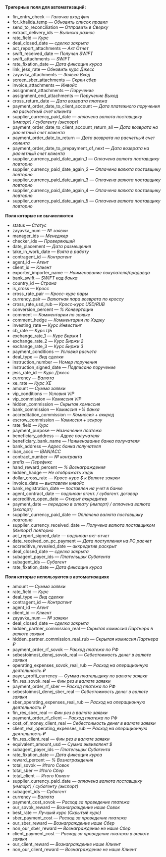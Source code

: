 **Тригерные поля для автоматизаций:**

- fin_entry_check — *Галочка вход фин*
- for_khalida_temp — *Обновить список правил*
- send_to_reconciliation — *Отправить в Сверку*
- extract_delivery_ids — *Выписка разнос*
- rate_field — *Курс*
- deal_closed_date — *сделка закрыта*
- act_report_attachments — *Акт Отчет*
- swift_received_date — *Получен SWIFT*
- swift_attachments — *SWIFT*
- rate_fixation_date — *Дата фиксации курса*
- link_jess_rate — *Обновить курс Джесс*
- zayavka_attachments — *Заявка Вход*
- screen_sber_attachments — *Cкрин сбер*
- invoice_attachments — *Инвойс*
- assignment_attachments — *Поручение*
- assignment_end_attachments — *Поручение Выход*
- cross_return_date — *Дата возврата платежа*
- payment_order_date_to_client_account — *Дата платежного поручения на расчетный счет клиента*
- supplier_currency_paid_date — *оплачена валюта поставщику (импорт) / субагенту (экспорт)*
- payment_order_date_to_client_account_return_all — *Дата возврата на расчетный счет клиента*
- payment_order_date_to_return — *Дата возврата на расчетный счет клиента*
- payment_order_date_to_prepayment_of_next — *Дата возврата на расчетный счет клиента*
- supplier_currency_paid_date_again_1 — *Оплачена валюта поставщику повторно*
- supplier_currency_paid_date_again_2 — *Оплачена валюта поставщику повторно*
- supplier_currency_paid_date_again_3 — *Оплачена валюта поставщику повторно*
- supplier_currency_paid_date_again_4 — *Оплачена валюта поставщику повторно*
- supplier_currency_paid_date_again_5 — *Оплачена валюта поставщику повторно*

**Поля которые не вычисляются**
- status — *Статус*
- zayavka_num — *№ заявки*
- manager_ids — *Менеджер*
- checker_ids — *Проверяющий*
- date_placement — *Дата размещения*
- take_in_work_date — *Взята в работу*
- contragent_id — *Контрагент*
- agent_id — *Агент*
- client_id — *Клиент*
- exporter_importer_name — *Наименование покупателя/продавца*
- bank_swift — *SWIFT код банка*
- country_id — *Страна*
- is_cross — *Кросс*
- cross_rate_pair — *Кросс-курс пары*
- currency_pair — *Валютная пара возврата по кроссу*
- cross_rate_usd_rub — *Кросс-курс USD/RUB*
- conversion_percent — *% Конвертации*
- comment — *Комментарии по заявке*
- comment_hedge — *Комментарии по Хэджу*
- investing_rate — *Курс Инвестинг*
- cb_rate — *Курс ЦБ*
- exchange_rate_1 — *Курс Биржи 1*
- exchange_rate_2 — *Курс Биржи 2*
- exchange_rate_3 — *Курс Биржи 3*
- payment_conditions — *Условия расчета*
- deal_type — *Вид сделки*
- instruction_number — *Номер поручения*
- instruction_signed_date — *Подписано поручение*
- jess_rate_id — *Курс Джесс*
- currency — *Валюта*
- xe_rate — *Курс XE*
- amount — *Сумма заявки*
- vip_conditions — *Условия VIP*
- vip_commission — *Комиссия VIP*
- hidden_commission — *Скрытая комиссия*
- bank_commission — *Комиссия +% банка*
- accreditation_commission — *Комиссия + аккред*
- escrow_commission — *Комиссия + эскроу*
- rate_field — *Курс*
- payment_purpose — *Назначение платежа*
- beneficiary_address — *Адрес получателя*
- beneficiary_bank_name — *Наименование банка получателя*
- bank_address — *Адрес банка получателя*
- iban_accc — *IBAN/ACC*
- contract_number — *№ контракта*
- prefix — *Перефикс*
- hand_reward_percent — *% Вознаграждения*
- hidden_hadge — *Не отображать хэдж*
- dollar_cross_rate — *Кросс-курс $ к Валюте заявки*
- invoice_date — *выставлен инвойс*
- bank_registration_date — *поставлен на учет в банке*
- agent_contract_date — *подписан агент. / субагент. договор*
- accreditive_open_date — *Открыт аккредитив*
- payment_date — *передано в оплату (импорт) / оплачена валюта (экспорт)*
- supplier_currency_paid_date — *Оплачена валюта поставщику повторно*
- supplier_currency_received_date — *Получена валюта поставщиком (Импорт) повторно*
- act_report_signed_date — *подписан акт-отчет*
- date_received_on_pc_payment — *Дата поступления на РС расчет*
- accreditive_revealed_date — *аккредитив раскрыт*
- deal_closed_date — *сделка закрыта*
- subagent_payer_ids — *Плательщик Субагента*
- subagent_ids — *Субагент*
- rate_fixation_date — *Дата фиксации курса*

**Поля которые используются в автоматизациях**
- amount — *Сумма заявки*
- rate_field — *Курс*
- deal_type — *Вид сделки*
- contragent_id — *Контрагент*
- agent_id — *Агент*
- client_id — *Клиент*
- zayavka_num — *№ заявки*
- deal_closed_date — *сделка закрыта*
- hidden_partner_commission_real — *Скрытая комиссия Партнера в валюте заявки*
- hidden_partner_commission_real_rub — *Скрытая комиссия Партнера ₽*
- payment_order_rf_sovok — *Расход платежа по РФ*
- sebestoimost_denej_sovok_real — *Себестоимость денег в валюте заявки*
- operating_expenses_sovok_real_rub — *Расход на операционную деятельность ₽*
- payer_profit_currency — *Сумма плательщику по валюте заявки*
- fin_res_sovok_real — *Фин рез в валюте заявки*
- payment_order_rf_sber — *Расход платежа по РФ*
- sebestoimost_denej_sber_real — *Себестоимость денег в валюте заявки*
- sber_operating_expenses_real_rub — *Расход на операционную деятельность ₽*
- fin_res_sber_real — *Фин рез в валюте заявки*
- payment_order_rf_client — *Расход платежа по РФ*
- cost_of_money_client_real — *Себестоимость денег в валюте заявки*
- client_real_operating_expenses_rub — *Расход на операционную деятельность ₽*
- fin_res_client_real — *Фин рез в валюте заявки*
- equivalent_amount_usd — *Сумма эквивалент $*
- subagent_payer_ids — *Плательщик Субагента*
- rate_fixation_date — *Дата фиксации курса*
- reward_percent — *% Вознаграждения*
- total_sovok — *Итого Совок*
- total_sber — *Итого Сбер*
- total_client — *Итого Клиент*
- supplier_currency_paid_date — *оплачена валюта поставщику (импорт) / субагенту (экспорт)*
- subagent_ids — *Субагент*
- currency — *Валюта*
- payment_cost_sovok — *Расход за проведение платежа*
- our_sovok_reward — *Вознаграждение наше Совок*
- best_rate — *Лучший курс (Скрытый курс)*
- sber_payment_cost — *Расход за проведение платежа*
- our_sber_reward — *Вознаграждение наше Сбер*
- non_our_sber_reward — *Вознаграждение не наше Сбер*
- client_payment_cost — *Расход за проведение платежа в валюте заявки*
- our_client_reward — *Вознаграждение наше Клиент*
- non_our_client_reward — *Вознаграждение не наше Клиент*
